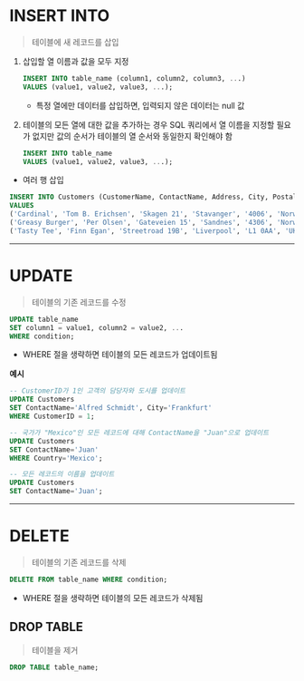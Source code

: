 # INSERT INTO

> 테이블에 새 레코드를 삽입

1. 삽입할 열 이름과 값을 모두 지정

   ```sql
   INSERT INTO table_name (column1, column2, column3, ...)
   VALUES (value1, value2, value3, ...);
   ```

   - 특정 열에만 데이터를 삽입하면, 입력되지 않은 데이터는 null 값

2. 테이블의 모든 열에 대한 값을 추가하는 경우 SQL 쿼리에서 열 이름을 지정할 필요가 없지만 값의 순서가 테이블의 열 순서와 동일한지 확인해야 함

   ```sql
   INSERT INTO table_name
   VALUES (value1, value2, value3, ...);
   ```

- 여러 행 삽입

```sql
INSERT INTO Customers (CustomerName, ContactName, Address, City, PostalCode, Country)
VALUES
('Cardinal', 'Tom B. Erichsen', 'Skagen 21', 'Stavanger', '4006', 'Norway'),
('Greasy Burger', 'Per Olsen', 'Gateveien 15', 'Sandnes', '4306', 'Norway'),
('Tasty Tee', 'Finn Egan', 'Streetroad 19B', 'Liverpool', 'L1 0AA', 'UK');
```

---

# UPDATE

> 테이블의 기존 레코드를 수정

```SQL
UPDATE table_name
SET column1 = value1, column2 = value2, ...
WHERE condition;
```

- WHERE 절을 생략하면 테이블의 모든 레코드가 업데이트됨

**예시**

```SQL
-- CustomerID가 1인 고객의 담당자와 도시를 업데이트
UPDATE Customers
SET ContactName='Alfred Schmidt', City='Frankfurt'
WHERE CustomerID = 1;

-- 국가가 "Mexico"인 모든 레코드에 대해 ContactName을 "Juan"으로 업데이트
UPDATE Customers
SET ContactName='Juan'
WHERE Country='Mexico';

-- 모든 레코드의 이름을 업데이트
UPDATE Customers
SET ContactName='Juan';
```

---

# DELETE

> 테이블의 기존 레코드를 삭제

```SQL
DELETE FROM table_name WHERE condition;
```

- WHERE 절을 생략하면 테이블의 모든 레코드가 삭제됨

## DROP TABLE

> 테이블을 제거

```SQL
DROP TABLE table_name;
```
